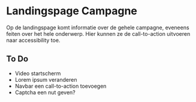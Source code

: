# Landingspage Campagne

Op de landingspage komt informatie over de gehele campagne, eveneens feiten over het hele onderwerp. Hier kunnen ze de call-to-action uitvoeren naar accessibility toe.

## To Do
- Video startscherm
- Lorem ipsum veranderen
- Navbar een call-to-action toevoegen
- Captcha een nut geven?
